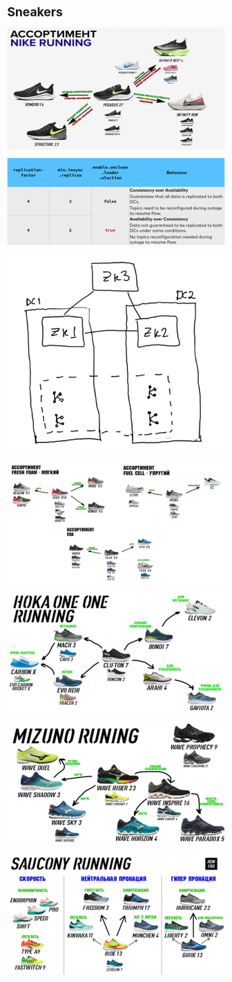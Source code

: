 # Sneakers

![](<.gitbook/assets/image (2) (1).png>)

![](<.gitbook/assets/image (3).png>)

![](<.gitbook/assets/image (10).png>)

![](<.gitbook/assets/image (6) (1).png>)

![](<.gitbook/assets/image (11).png>)

![](<.gitbook/assets/image (1).png>)

![](<.gitbook/assets/image (12).png>)
